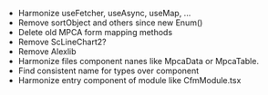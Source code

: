 - Harmonize useFetcher, useAsync, useMap, ...
- Remove sortObject and others since new Enum()
- Delete old MPCA form mapping methods
- Remove ScLineChart2?
- Remove Alexlib
- Harmonize files component nanes like MpcaData or MpcaTable.
- Find consistent name for types over component
- Harmonize entry component of module like CfmModule.tsx
